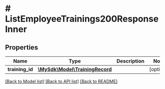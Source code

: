 # # ListEmployeeTrainings200ResponseInner

## Properties

Name | Type | Description | Notes
------------ | ------------- | ------------- | -------------
**training_id** | [**\MySdk\Model\TrainingRecord**](TrainingRecord.md) |  | [optional]

[[Back to Model list]](../../README.md#models) [[Back to API list]](../../README.md#endpoints) [[Back to README]](../../README.md)
